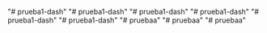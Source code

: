 "# prueba1-dash" 
"# prueba1-dash" 
"# prueba1-dash" 
"# prueba1-dash" 
"# prueba1-dash" 
"# prueba1-dash" 
"# pruebaa" 
"# pruebaa" 
"# pruebaa" 
